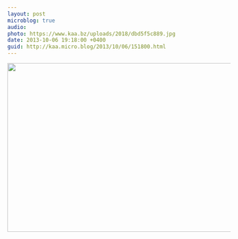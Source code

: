 ```yaml
---
layout: post
microblog: true
audio: 
photo: https://www.kaa.bz/uploads/2018/dbd5f5c889.jpg
date: 2013-10-06 19:18:00 +0400
guid: http://kaa.micro.blog/2013/10/06/151800.html
---
```

<img src="https://www.kaa.bz/uploads/2018/dbd5f5c889.jpg" alt="" width="840" height="382" class="alignnone size-full wp-image-1004" />
